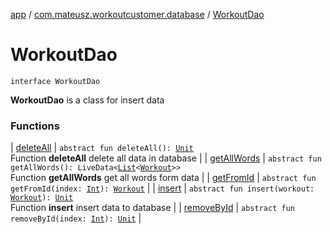 [app](../../index.md) / [com.mateusz.workoutcustomer.database](../index.md) / [WorkoutDao](./index.md)

# WorkoutDao

`interface WorkoutDao`

**WorkoutDao** is a class for insert data

### Functions

| [deleteAll](delete-all.md) | `abstract fun deleteAll(): `[`Unit`](https://kotlinlang.org/api/latest/jvm/stdlib/kotlin/-unit/index.html)<br>Function **deleteAll** delete all data in database |
| [getAllWords](get-all-words.md) | `abstract fun getAllWords(): LiveData<`[`List`](https://kotlinlang.org/api/latest/jvm/stdlib/kotlin.collections/-list/index.html)`<`[`Workout`](../-workout/index.md)`>>`<br>Function **getAllWords** get all words form data |
| [getFromId](get-from-id.md) | `abstract fun getFromId(index: `[`Int`](https://kotlinlang.org/api/latest/jvm/stdlib/kotlin/-int/index.html)`): `[`Workout`](../-workout/index.md) |
| [insert](insert.md) | `abstract fun insert(workout: `[`Workout`](../-workout/index.md)`): `[`Unit`](https://kotlinlang.org/api/latest/jvm/stdlib/kotlin/-unit/index.html)<br>Function **insert** insert data to database |
| [removeById](remove-by-id.md) | `abstract fun removeById(index: `[`Int`](https://kotlinlang.org/api/latest/jvm/stdlib/kotlin/-int/index.html)`): `[`Unit`](https://kotlinlang.org/api/latest/jvm/stdlib/kotlin/-unit/index.html) |

